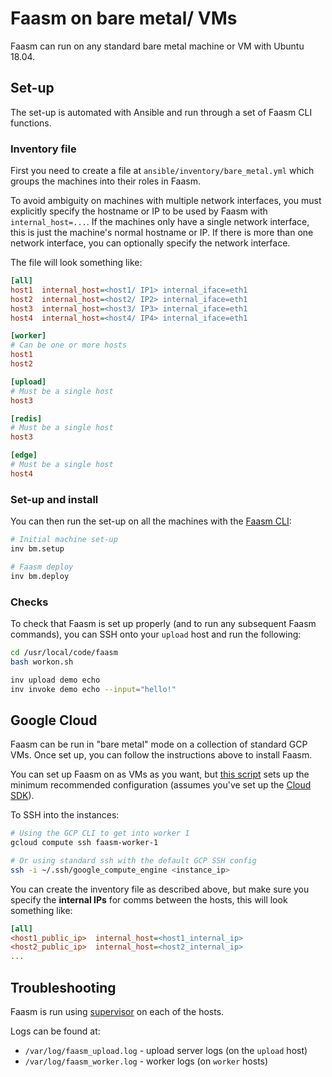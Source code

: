 # Faasm on bare metal/ VMs

Faasm can run on any standard bare metal machine or VM with Ubuntu 18.04. 

## Set-up

The set-up is automated with Ansible and run through a set of Faasm CLI functions. 

### Inventory file

First you need to create a file at `ansible/inventory/bare_metal.yml` which groups the 
machines into their roles in Faasm.

To avoid ambiguity on machines with multiple network interfaces, you must explicitly 
specify the hostname or IP to be used by Faasm with `internal_host=...`. If the 
machines only have a single network interface, this is just the machine's normal 
hostname or IP. If there is more than one network interface, you can optionally specify 
the network interface.

The file will look something like:

```ini
[all]
host1  internal_host=<host1/ IP1> internal_iface=eth1
host2  internal_host=<host2/ IP2> internal_iface=eth1
host3  internal_host=<host3/ IP3> internal_iface=eth1
host4  internal_host=<host4/ IP4> internal_iface=eth1

[worker]
# Can be one or more hosts
host1
host2

[upload]
# Must be a single host
host3

[redis]
# Must be a single host
host3

[edge]
# Must be a single host
host4
```

### Set-up and install

You can then run the set-up on all the machines with the [Faasm CLI](setup.md):

```bash
# Initial machine set-up
inv bm.setup

# Faasm deploy
inv bm.deploy
```

### Checks

To check that Faasm is set up properly (and to run any subsequent Faasm commands),
you can SSH onto your `upload` host and run the following:

```bash
cd /usr/local/code/faasm
bash workon.sh

inv upload demo echo
inv invoke demo echo --input="hello!"
```

## Google Cloud 

Faasm can be run in "bare metal" mode on a collection of standard GCP VMs. Once 
set up, you can follow the instructions above to install Faasm.

You can set up Faasm on as VMs as you want, but [this script](../bin/gcp_minimal.sh)
sets up the minimum recommended configuration (assumes you've set up the 
[Cloud SDK](https://cloud.google.com/sdk)).

To SSH into the instances:

```bash
# Using the GCP CLI to get into worker 1
gcloud compute ssh faasm-worker-1

# Or using standard ssh with the default GCP SSH config
ssh -i ~/.ssh/google_compute_engine <instance_ip>
```

You can create the inventory file as described above, but make sure you specify the 
**internal IPs** for comms between the hosts, this will look something like:

```ini
[all]
<host1_public_ip>  internal_host=<host1_internal_ip>
<host2_public_ip>  internal_host=<host2_internal_ip>
...  
```

## Troubleshooting

Faasm is run using [supervisor](https://github.com/Supervisor/supervisor) on each 
of the hosts. 

Logs can be found at:

- `/var/log/faasm_upload.log` - upload server logs (on the `upload` host)
- `/var/log/faasm_worker.log` - worker logs (on `worker` hosts)
